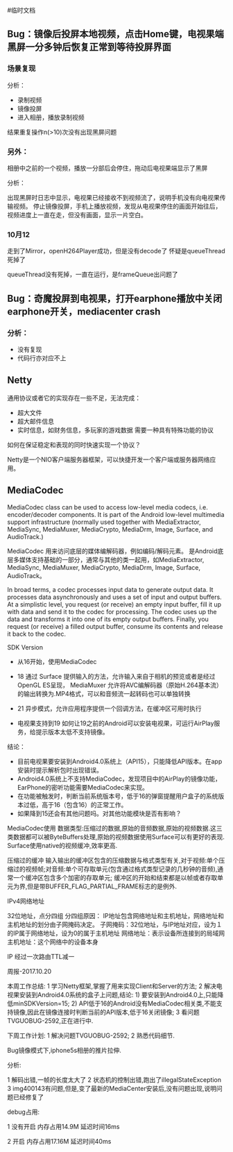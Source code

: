 #临时文档

## Bug：镜像后投屏本地视频，点击Home键，电视果端黑屏一分多钟后恢复正常到等待投屏界面

### 场景复现

分析：
* 录制视频
* 镜像投屏
* 进入相册，播放录制视频

结果重复操作n(>10)次没有出现黑屏问题

### 另外：

相册中之前的一个视频，播放一分部后会停住，拖动后电视果端显示了黑屏

分析：

出现黑屏时日志中显示，电视果已经接收不到视频流了，说明手机没有向电视果传输视频。
停止镜像投屏，手机上播放视频，发现从电视果停住的画面开始往后，视频进度上一直在走，但没有画面，显示一片空白。

### 10月12
走到了Mirror，openH264Player成功，但是没有decode了
怀疑是queueThread死掉了

queueThread没有死掉，一直在运行，是frameQueue出问题了



## Bug：奇魔投屏到电视果，打开earphone播放中关闭earphone开关，mediacenter crash

### 分析：

* 没有复现
* 代码行亦对应不上


## Netty

通用协议或者它的实现存在一些不足，无法完成：
* 超大文件
* 超大邮件信息
* 实时信息，如财务信息，多玩家的游戏数据
需要一种具有特殊功能的协议

如何在保证稳定和表现的同时快速实现一个协议？

Netty是一个NIO客户端服务器框架，可以快捷开发一个客户端或服务器网络应用。

## MediaCodec

MediaCodec class can be used to access low-level media codecs, i.e. encoder/decoder components. 
It is part of the Android low-level multimedia support infrastructure (normally used together with MediaExtractor, MediaSync, MediaMuxer, MediaCrypto, MediaDrm, Image, Surface, and AudioTrack.)

MediaCodec 用来访问底层的媒体编解码器，例如编码/解码元素。
是Android底层多媒体支持基础的一部分，通常与其他的类一起用，如MediaExtractor, MediaSync, MediaMuxer, MediaCrypto, MediaDrm, Image, Surface, AudioTrack。

In broad terms, a codec processes input data to generate output data. 
It processes data asynchronously and uses a set of input and output buffers. 
At a simplistic level, you request (or receive) an empty input buffer, fill it up with data and send it to the codec for processing. 
The codec uses up the data and transforms it into one of its empty output buffers. 
Finally, you request (or receive) a filled output buffer, consume its contents and release it back to the codec.

SDK Version
* 从16开始，使用MediaCodec
* 18 通过 Surface 提供输入的方法，允许输入来自于相机的预览或者是经过OpenGL ES呈现，
MediaMuxer 允许将AVC编解码器（原始H.264基本流）的输出转换为.MP4​​格式，可以和音频流一起转码也可以单独转换
* 21 异步模式，允许应用程序提供一个回调方法，在缓冲区可用时执行

* 电视果支持到19
如何让19之前的Android可以安装电视果，可运行AirPlay服务，给提示版本太低不支持镜像。

结论：
* 目前电视果要安装到Android4.0系统上（API15），只能降低API版本。在app安装时提示解析包时出现错误。
* Android4.0系统上不支持MediaCodec，发现项目中的AirPlay的镜像功能，EarPhone的密听功能需要MediaCodec来实现。
* 在功能被触发时，判断当前系统版本号，低于16的弹窗提醒用户盒子的系统版本过低，高于16（包含16）的正常工作。
* 如果降到15还会有其他问题吗。对其他功能模块是否有影响？

MediaCodec使用
数据类型:压缩过的数据,原始的音频数据,原始的视频数据.这三类数据都可以被ByteBuffers处理,原始的视频数据使用Surface可以有更好的表现.
Surface使用native的视频缓冲,效率更高.

压缩过的缓冲
输入输出的缓冲区包含的压缩数据与格式类型有关,对于视频:单个压缩过的视频帧;对音频:单个可存取单元(包含通过格式类型记录的几秒钟的音频),通常一个缓冲区包含多个加密的存取单元;
缓冲区的开始和结束都是以帧或者存取单元为界,但是带BUFFER_FLAG_PARTIAL_FRAME标志的是例外.



IPv4网络地址

32位地址，点分四组
分四组原因：
IP地址包含网络地址和主机地址，网络地址和主机地址的划分由子网掩码决定。
子网掩码：32位地址，与IP地址对应，设为１的IP属于网络地址，设为0的属于主机地址
网络地址：表示设备所连接到的局域网
主机地址：这个网络中的设备本身

IP
经过一次路由TTL减一

周报-2017.10.20

本周工作总结:
1 学习Netty框架,掌握了用来实现Client和Server的方法;
2 解决电视果安装到Android4.0系统的盒子上问题,结论:
    1) 要安装到Android4.0上,只能降低minSDKVersion=15;
    2) API低于16的Android没有MediaCodec相关类,不能支持镜像,因此在镜像连接时判断当前的API版本,低于16关闭镜像;
3 看问题TVGUOBUG-2592,正在进行中.

下周工作计划:
1 解决问题TVGUOBUG-2592;
2 熟悉代码细节.


Bug镜像模式下,iphone5s相册的推片拉伸.

分析:

1 解码出错,一帧的长度太大了
2 状态机的控制出错,跑出了illegalStateException
3 img400143有问题,但是,变了最新的MediaCenter安装后,没有问题出现,说明问题已经修复了

debug占用:

1 没有开启
内存占用14.9M
延迟时间16ms

2 开启
内存占用17.16M
延迟时间40ms